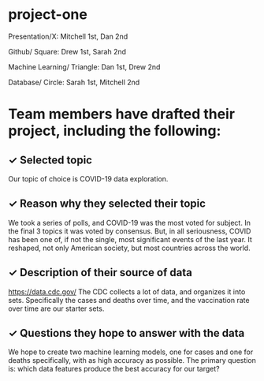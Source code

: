 # project-one

Presentation/X: Mitchell 1st, Dan 2nd

Github/ Square: Drew 1st, Sarah 2nd

Machine Learning/ Triangle: Dan 1st, Drew 2nd

Database/ Circle: Sarah 1st, Mitchell 2nd

# Team members have drafted their project, including the following:
## ✓ Selected topic

Our topic of choice is COVID-19 data exploration.

## ✓ Reason why they selected their topic

We took a series of polls, and COVID-19 was the most voted for subject. In the final 3 topics it was voted by consensus. But, in all seriousness, COVID has been one of, if not the single, most significant events of the last year. It reshaped, not only American society, but most countries across the world.

## ✓ Description of their source of data

https://data.cdc.gov/ The CDC collects a lot of data, and organizes it into sets. Specifically the cases and deaths over time, and the vaccination rate over time are our starter sets.

## ✓ Questions they hope to answer with the data

We hope to create two machine learning models, one for cases and one for deaths specifically, with as high accuracy as possible. The primary question is: which data features produce the best accuracy for our target?
